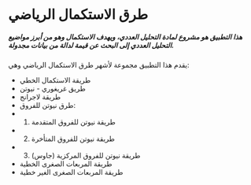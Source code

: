 # طرق الاستكمال الرياضي

##### هذا التطبيق هو مشروع لمادة التحليل العددي، ويهدف الاستكمال وهو من أبرز مواضيع التحليل العددي إلى البحث عن قيمة لدالة من بيانات مجدولة.

يقدم هذا التطبيق مجموعة لأشهر طرق الاستكمال الرياضي وهي:
- طريقة الاستكمال الخطي
- طريق غريغوري - نيوتن
- طريقة لاجرانج
- طرق نيوتن للفروق:
- 1. طريقة نيوتن للفروق المتقدمة
- 2. طريقة نيوتن للفروق المتأخرة
- 3. طريقة نيوتن للفروق المركزية (جاوس)
- طريقة المربعات الصغرى الخطية
- طريقة المربعات الصغرى الغير خطية
